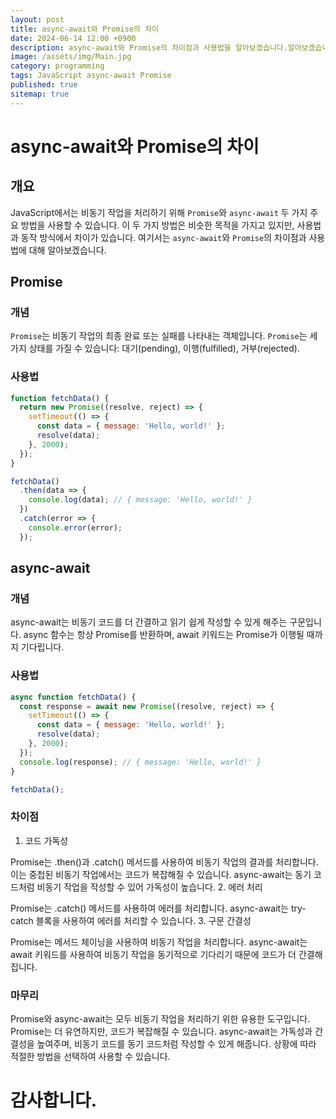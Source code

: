 ```yaml
---
layout: post
title: async-await와 Promise의 차이
date: 2024-06-14 12:00 +0900
description: async-await와 Promise의 차이점과 사용법을 알아보겠습니다.알아보겠습니다.
image: /assets/img/Main.jpg
category: programming
tags: JavaScript async-await Promise
published: true
sitemap: true
---
```

# async-await와 Promise의 차이

## 개요

JavaScript에서는 비동기 작업을 처리하기 위해 `Promise`와 `async-await` 두 가지 주요 방법을 사용할 수 있습니다. 이 두 가지 방법은 비슷한 목적을 가지고 있지만, 사용법과 동작 방식에서 차이가 있습니다. 여기서는 `async-await`와 `Promise`의 차이점과 사용법에 대해 알아보겠습니다.

## Promise

### 개념
`Promise`는 비동기 작업의 최종 완료 또는 실패를 나타내는 객체입니다. `Promise`는 세 가지 상태를 가질 수 있습니다: 대기(pending), 이행(fulfilled), 거부(rejected).

### 사용법
```javascript
function fetchData() {
  return new Promise((resolve, reject) => {
    setTimeout(() => {
      const data = { message: 'Hello, world!' };
      resolve(data);
    }, 2000);
  });
}

fetchData()
  .then(data => {
    console.log(data); // { message: 'Hello, world!' }
  })
  .catch(error => {
    console.error(error);
  });
```

## async-await

### 개념
async-await는 비동기 코드를 더 간결하고 읽기 쉽게 작성할 수 있게 해주는 구문입니다. async 함수는 항상 Promise를 반환하며, await 키워드는 Promise가 이행될 때까지 기다립니다.

### 사용법

```javascript
async function fetchData() {
  const response = await new Promise((resolve, reject) => {
    setTimeout(() => {
      const data = { message: 'Hello, world!' };
      resolve(data);
    }, 2000);
  });
  console.log(response); // { message: 'Hello, world!' }
}

fetchData();
```

### 차이점
1. 코드 가독성

Promise는 .then()과 .catch() 메서드를 사용하여 비동기 작업의 결과를 처리합니다. 이는 중첩된 비동기 작업에서는 코드가 복잡해질 수 있습니다.
async-await는 동기 코드처럼 비동기 작업을 작성할 수 있어 가독성이 높습니다.
2. 에러 처리

Promise는 .catch() 메서드를 사용하여 에러를 처리합니다.
async-await는 try-catch 블록을 사용하여 에러를 처리할 수 있습니다.
3. 구문 간결성

Promise는 메서드 체이닝을 사용하여 비동기 작업을 처리합니다.
async-await는 await 키워드를 사용하여 비동기 작업을 동기적으로 기다리기 때문에 코드가 더 간결해집니다.




### 마무리
Promise와 async-await는 모두 비동기 작업을 처리하기 위한 유용한 도구입니다. Promise는 더 유연하지만, 코드가 복잡해질 수 있습니다. async-await는 가독성과 간결성을 높여주며, 비동기 코드를 동기 코드처럼 작성할 수 있게 해줍니다. 상황에 따라 적절한 방법을 선택하여 사용할 수 있습니다.

# 감사합니다.

